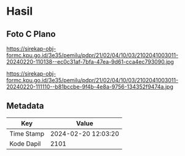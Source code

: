 # Hasil

## Foto C Plano

https://sirekap-obj-formc.kpu.go.id/3e35/pemilu/pdpr/21/02/04/10/03/2102041003011-20240220-110138--ec0c31af-7bfa-47ea-9d61-cca4ec793090.jpg

https://sirekap-obj-formc.kpu.go.id/3e35/pemilu/pdpr/21/02/04/10/03/2102041003011-20240220-111110--b81bccbe-9f4b-4e8a-9756-134352f9474a.jpg


## Metadata

| Key        | Value               |
| ---------- | ------------------- |
| Time Stamp | 2024-02-20 12:03:20 |
| Kode Dapil | 2101                |



